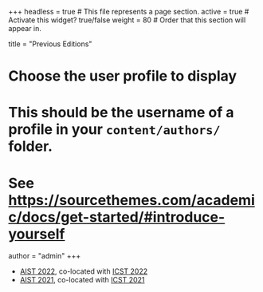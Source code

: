 +++
headless = true  # This file represents a page section.
active = true  # Activate this widget? true/false
weight = 80  # Order that this section will appear in.

title = "Previous Editions"

# Choose the user profile to display
# This should be the username of a profile in your `content/authors/` folder.
# See https://sourcethemes.com/academic/docs/get-started/#introduce-yourself
author = "admin"
+++

 - [AIST 2022](https://aistworkshop.github.io/2022/), co-located with [ICST 2022](https://icst2022.vrain.upv.es/)
 - [AIST 2021](https://aistworkshop.github.io/2021/), co-located with [ICST 2021](https://icst2021.icmc.usp.br/)

